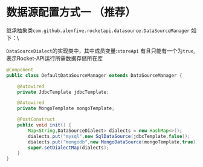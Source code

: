 # 数据源配置方式一 （推荐）

继承抽象类`com.github.alenfive.rocketapi.datasource.DataSourceManager` 如下：\


`DataSourceDialect`的实现类中，其中成员变量:`storeApi` 有且只能有一个为`true`,表示Rocket-API运行所需数据存储所在库

```java
@Component
public class DefaultDataSourceManager extends DataSourceManager {

    @Autowired
    private JdbcTemplate jdbcTemplate;

    @Autowired
    private MongoTemplate mongoTemplate;

    @PostConstruct
    public void init() {
        Map<String,DataSourceDialect> dialects = new HashMap<>();
        dialects.put("mysql",new SqlDataSource(jdbcTemplate,false));
        dialects.put("mongodb",new MongoDataSource(mongoTemplate,true));
        super.setDialectMap(dialects);
    }
}
```

